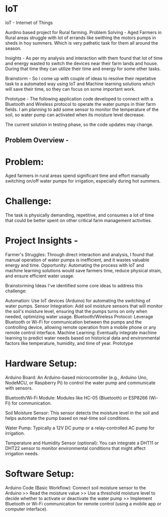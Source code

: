 # IoT
IoT - Internet of Things

Aurdino based project for Rural farming.
Problem Solving - Aged Farmers in Rural areas struggle with lot of errands like swithing the motors pumps in sheds in hoy summers. Which is very pathetic task for them all around the season.

Insights - As per my analysis and interaction with them found that lot of time and energy wasted to switch the devices near their farm lands and house. During that time they can utilize their time and energy for some other tasks.

Brainstorm - So i come up with couple of ideas to resolve their repetative task to a automated way using IoT and Machine learning solutions which will save their time, so they can focus on some important work.

Prototype - The following application code developed to connect with a Bluetooth and Wireless protocol to operate the water pumps in thier farm fields. I am planning to add some sensor to monitor the temperature of the soil, so water pump can activated when its moisture level decrease.

The current solution in testing phase, so the code updates may change.

## Problem Overview -
# Problem: 
Aged farmers in rural areas spend significant time and effort manually switching on/off water pumps for irrigation, especially during hot summers.
# Challenge: 
The task is physically demanding, repetitive, and consumes a lot of time that could be better spent on other critical farm management activities.

# Project Insights -
Farmer's Struggles: Through direct interaction and analysis, I found that manual operation of water pumps is inefficient, and it wastes valuable energy and time.
Opportunity: Automating the process with IoT and machine learning solutions would save farmers time, reduce physical strain, and ensure efficient water usage.

Brainstorming Ideas
I've identified some core ideas to address this challenge:

Automation: Use IoT devices (Arduino) for automating the switching of water pumps.
Sensor Integration: Add soil moisture sensors that will monitor the soil's moisture level, ensuring that the pumps turns on only when needed, optimizing water usage.
Bluetooth/Wireless Protocol: Leverage Bluetooth or Wi-Fi for communication between the pumps and the controlling device, allowing remote operation from a mobile phone or any remote control interface.
Machine Learning: Eventually integrate machine learning to predict water needs based on historical data and environmental factors like temperature, humidity, and time of year.
Prototype

# Hardware Setup:

Arduino Board: An Arduino-based microcontroller (e.g., Arduino Uno, NodeMCU, or Raspberry Pi) to control the water pump and communicate with sensors.

Bluetooth/Wi-Fi Module: Modules like HC-05 (Bluetooth) or ESP8266 (Wi-Fi) for communication.

Soil Moisture Sensor: This sensor detects the moisture level in the soil and helps automate the pump based on real-time soil conditions.

Water Pump: Typically a 12V DC pump or a relay-controlled AC pump for irrigation.

Temperature and Humidity Sensor (optional): You can integrate a DHT11 or DHT22 sensor to monitor environmental conditions that might affect irrigation needs.

# Software Setup:

Arduino Code (Basic Workflow): Connect soil moisture sensor to the Arduino >> Read the moisture value >> Use a threshold moisture level to decide whether to activate or deactivate the water pump >> Implement Bluetooth or Wi-Fi communication for remote control (using a mobile app or computer interface).
